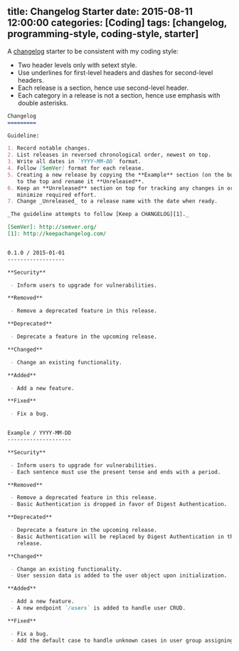 title: Changelog Starter
date: 2015-08-11 12:00:00
categories: [Coding]
tags: [changelog, programming-style, coding-style, starter]
---

A [changelog] starter to be consistent with my coding style:

 - Two header levels only with setext style.
 - Use underlines for first-level headers and dashes for second-level headers.
 - Each release is a section, hence use second-level header.
 - Each category in a release is not a section, hence use emphasis with double asterisks.

[changelog]: https://en.wikipedia.org/wiki/Changelog


```md
Changelog
=========

Guideline:

1. Record notable changes.
2. List releases in reversed chronological order, newest on top.
3. Write all dates in `YYYY-MM-DD` format.
4. Follow [SemVer] format for each release.
5. Creating a new release by copying the **Example** section (on the bottom)
   to the top and rename it **Unreleased**.
6. Keep an **Unreleased** section on top for tracking any changes in order to
   minimize required effort.
7. Change _Unreleased_ to a release name with the date when ready.

_The guideline attempts to follow [Keep a CHANGELOG][1]._

[SemVer]: http://semver.org/
[1]: http://keepachangelog.com/


0.1.0 / 2015-01-01
------------------

**Security**

 - Inform users to upgrade for vulnerabilities.

**Removed**

 - Remove a deprecated feature in this release.

**Deprecated**

 - Deprecate a feature in the upcoming release.

**Changed**

 - Change an existing functionality.

**Added**

 - Add a new feature.

**Fixed**

 - Fix a bug.


Example / YYYY-MM-DD
--------------------

**Security**

 - Inform users to upgrade for vulnerabilities.
 - Each sentence must use the present tense and ends with a period.

**Removed**

 - Remove a deprecated feature in this release.
 - Basic Authentication is dropped in favor of Digest Authentication.

**Deprecated**

 - Deprecate a feature in the upcoming release.
 - Basic Authentication will be replaced by Digest Authentication in the next
   release.

**Changed**

 - Change an existing functionality.
 - User session data is added to the user object upon initialization.

**Added**

 - Add a new feature.
 - A new endpoint `/users` is added to handle user CRUD.

**Fixed**

 - Fix a bug.
 - Add the default case to handle unknown cases in user group assigning.
```
